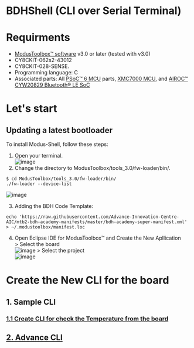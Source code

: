 # BDHShell (CLI over Serial Terminal)

# Requirments
- [ModusToolbox™ software](https://www.infineon.com/cms/en/design-support/tools/sdk/modustoolbox-software/?redirId=178597) v3.0 or later (tested with v3.0)
- CY8CKIT-062s2-43012
- CY8CKIT-028-SENSE.
- Programming language: C
- Associated parts: All [PSoC™ 6 MCU](https://www.infineon.com/cms/en/product/microcontroller/32-bit-psoc-arm-cortex-microcontroller/psoc-6-32-bit-arm-cortex-m4-mcu/) parts, [XMC7000 MCU](https://www.infineon.com/cms/en/product/microcontroller/32-bit-industrial-microcontroller-based-on-arm-cortex-m/), and [AIROC™ CYW20829 Bluetooth® LE SoC](https://www.infineon.com/cms/en/product/promopages/airoc20829/)

# Let's start
## Updating a latest bootloader
To install Modus-Shell, follow these steps:
  1. Open your terminal.<br />
  ![image](https://github.com/sriengchhunchheang/BUU_Infineon/assets/88732241/a8422700-df32-4626-a7a8-90f95861940e)
  2. Change the directory to ModusToolbox/tools_3.0/fw-loader/bin/.<br />
  ```
  $ cd ModusToolbox/tools_3.0/fw-loader/bin/
  ./fw-loader --device-list
  ```
  ![image](https://github.com/Advance-Innovation-Centre-AIC/BDH_Shell_over_Serial_Terminalminal-/assets/88732241/876c9eb6-848a-4195-add0-d0bd521386bc)

  3. Adding the BDH Code Template:
  ``` 
  echo 'https://raw.githubusercontent.com/Advance-Innovation-Centre-AIC/mtb2-bdh-academy-manifests/master/bdh-academy-super-manifest.xml' > ~/.modustoolbox/manifest.loc
  ```
  4. Open Eclipse IDE for ModusToolbox™ and Create the New Apllication <br />
    > Select the board <br />
![image](https://github.com/Advance-Innovation-Centre-AIC/BDH_Shell_over_Serial_Terminalminal-/assets/88732241/d8b4b913-4223-4e6d-b328-317b98dc2e76)
    > Select the project <br />
![image](https://github.com/Advance-Innovation-Centre-AIC/BDH_Shell_over_Serial_Terminalminal-/assets/88732241/94e81668-edfc-4900-b7e9-2bbe215d7813)

# Create the New CLI for the board
## 1. Sample CLI 
### [1.1 Create CLI for check the Temperature from the board](https://github.com/Advance-Innovation-Centre-AIC/BDH_Shell_over_Serial_Terminalminal-/wiki)

## [2. Advance CLI ](https://github.com/Advance-Innovation-Centre-AIC/BDH_Shell_over_Serial_Terminal/wiki/****2.-Advance-CLI)



